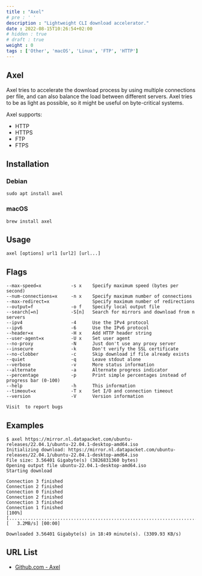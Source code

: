```yaml
---
title : "Axel"
# pre : ' '
description : "Lightweight CLI download accelerator."
date : 2022-08-15T10:26:54+02:00
# hidden : true
# draft : true
weight : 0
tags : ['Other', 'macOS', 'Linux', 'FTP', 'HTTP']
---
```


## Axel

Axel tries to accelerate the download process by using multiple connections per file, and can also balance the load between different servers. Axel tries to be as light as possible, so it might be useful on byte-critical systems.

Axel supports:

- HTTP
- HTTPS
- FTP
- FTPS

## Installation

### Debian

```plain
sudo apt install axel
```

### macOS

```plain
brew install axel
```

## Usage

```plain
axel [options] url1 [url2] [url...]
```

## Flags

```plain
--max-speed=x           -s x    Specify maximum speed (bytes per second)
--num-connections=x     -n x    Specify maximum number of connections
--max-redirect=x                Specify maximum number of redirections
--output=f              -o f    Specify local output file
--search[=n]            -S[n]   Search for mirrors and download from n servers
--ipv4                  -4      Use the IPv4 protocol
--ipv6                  -6      Use the IPv6 protocol
--header=x              -H x    Add HTTP header string
--user-agent=x          -U x    Set user agent
--no-proxy              -N      Just don't use any proxy server
--insecure              -k      Don't verify the SSL certificate
--no-clobber            -c      Skip download if file already exists
--quiet                 -q      Leave stdout alone
--verbose               -v      More status information
--alternate             -a      Alternate progress indicator
--percentage            -p      Print simple percentages instead of progress bar (0-100)
--help                  -h      This information
--timeout=x             -T x    Set I/O and connection timeout
--version               -V      Version information

Visit  to report bugs
```

## Examples

```plain
$ axel https://mirror.nl.datapacket.com/ubuntu-releases/22.04.1/ubuntu-22.04.1-desktop-amd64.iso
Initializing download: https://mirror.nl.datapacket.com/ubuntu-releases/22.04.1/ubuntu-22.04.1-desktop-amd64.iso
File size: 3.56401 Gigabyte(s) (3826831360 bytes)
Opening output file ubuntu-22.04.1-desktop-amd64.iso
Starting download

Connection 3 finished
Connection 2 finished
Connection 0 finished
Connection 2 finished
Connection 3 finished
Connection 1 finished
[100%] [.................................................................................................] [   3.2MB/s] [00:00]

Downloaded 3.56401 Gigabyte(s) in 18:49 minute(s). (3309.93 KB/s)
```

## URL List

- [Github.com - Axel](https://github.com/axel-download-accelerator/axel)
